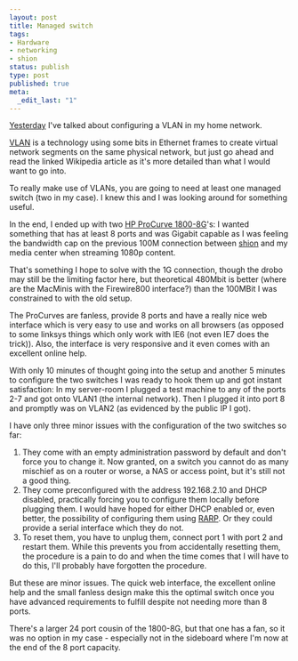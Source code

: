 ```yaml
---
layout: post
title: Managed switch
tags:
- Hardware
- networking
- shion
status: publish
type: post
published: true
meta:
  _edit_last: "1"
---
```

<a href="/2009/01/life-is-good/">Yesterday</a> I've talked about configuring a VLAN in my home network.

<a href="http://en.wikipedia.org/wiki/VLAN">VLAN</a> is a technology using some bits in Ethernet frames to create virtual network segments on the same physical network, but just go ahead and read the linked Wikipedia article as it's more detailed than what I would want to go into.

To really make use of VLANs, you are going to need at least one managed switch (two in my case). I knew this and I was looking around for something useful.

In the end, I ended up with two <a href="http://h10010.www1.hp.com/wwpc/uk/en/sm/WF06b/12883-12883-3445275-3445282-3445282-3231819-3231825.html">HP ProCurve 1800-8G</a>'s: I wanted something that has at least 8 ports and was Gigabit capable as I was feeling the bandwidth cap on the previous 100M connection between <a href="/2006/07/computers-under-my-command-issue-1-shion/">shion</a> and my media center when streaming 1080p content.

That's something I hope to solve with the 1G connection, though the drobo may still be the limiting factor here, but theoretical 480Mbit is better (where are the MacMinis with the Firewire800 interface?) than the 100MBit I was constrained to with the old setup.

The ProCurves are fanless, provide 8 ports and have a really nice web interface which is very easy to use and works on all browsers (as opposed to some linksys things which only work with IE6 (not even IE7 does the trick)). Also, the interface is very responsive and it even comes with an excellent online help.

With only 10 minutes of thought going into the setup and another 5 minutes to configure the two switches I was ready to hook them up and got instant satisfaction: In my server-room I plugged a test machine to any of the ports 2-7 and got onto VLAN1 (the internal network). Then I plugged it into port 8 and promptly was on VLAN2 (as evidenced by the public IP I got).

I have only three minor issues with the configuration of the two switches so far:
<ol>
	<li>They come with an empty administration password by default and don't force you to change it. Now granted, on a switch you cannot do as many mischief as on a router or worse, a NAS or access point, but it's still not a good thing.</li>
	<li>They come preconfigured with the address 192.168.2.10 and DHCP disabled, practically forcing you to configure them locally before plugging them. I would have hoped for either DHCP enabled or, even better, the possibility of configuring them using <a href="http://en.wikipedia.org/wiki/Reverse_Address_Resolution_Protocol">RARP</a>. Or they could provide a serial interface which they do not.</li>
	<li>To reset them, you have to unplug them, connect port 1 with port 2 and restart them. While this prevents you from accidentally resetting them, the procedure is a pain to do and when the time comes that I will have to do this, I'll probably have forgotten the procedure.</li>
</ol>
But these are minor issues. The quick web interface, the excellent online help and the small fanless design make this the optimal switch once you have advanced requirements to fulfill despite not needing more than 8 ports.

There's a larger 24 port cousin of the 1800-8G, but that one has a fan, so it was no option in my case - especially not in the sideboard where I'm now at the end of the 8 port capacity.
